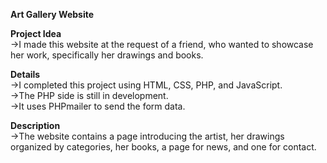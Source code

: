 **Art Gallery Website**

**Project Idea**    
->I made this website at the request of a friend, who wanted to showcase her work, specifically her drawings and books.     

**Details**    
->I completed this project using HTML, CSS, PHP, and JavaScript.    
->The PHP side is still in development.   
->It uses PHPmailer to send the form data.    

**Description**   
->The website contains a page introducing the artist, her drawings organized by categories, her books, a page for news, and one for contact.     
